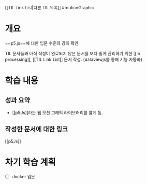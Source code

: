 [[TIL Link List|다른 TIL 목록]]
#motionGraphic 

# 개요
==p5.js==에 대한 입문 수준의 강의 확인.

TIL 문서들과 아직 작성이 완료되지 않은 문서를 보다 쉽게 관리하기 위한 [[In processing]], [[TIL Link List]] 문서 작성. (dataviewjs를 통해 기능 자동화)

# 학습 내용
## 성과 요약
- [[p5Js]]라는 웹 모션 그래픽 라이브러리를 알게 됨.

## 작성한 문서에 대한 링크
[[p5Js]]

# 차기 학습 계획
- [ ] docker 입문